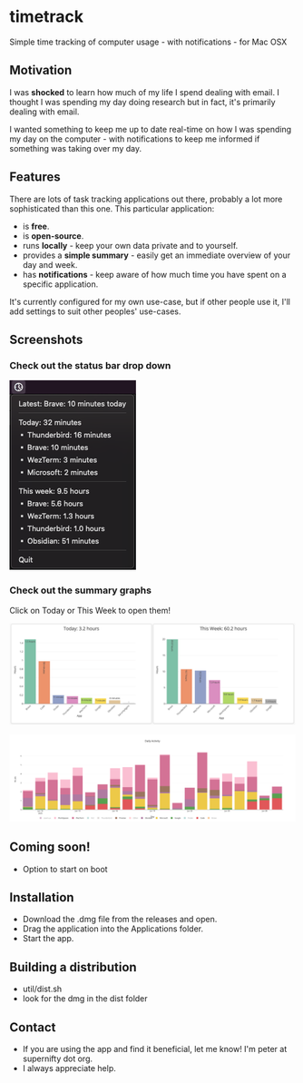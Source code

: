 # timetrack
Simple time tracking of computer usage - with notifications - for Mac OSX

## Motivation
I was __shocked__ to learn how much of my life I spend dealing with email. I thought I was spending my day doing research but in fact, it's primarily dealing with email.

I wanted something to keep me up to date real-time on how I was spending my day on the computer - with notifications to keep me informed if something was taking over my day.

## Features

There are lots of task tracking applications out there, probably a lot more sophisticated than this one. This particular application:
* is **free**.
* is **open-source**.
* runs **locally** - keep your own data private and to yourself.
* provides a **simple summary** - easily get an immediate overview of your day and week.
* has **notifications** - keep aware of how much time you have spent on a specific application.

It's currently configured for my own use-case, but if other people use it, I'll add settings to suit other peoples' use-cases.

## Screenshots

### Check out the status bar drop down

<p>
  <img src="assets/screenshot-1.png" alt="time tracker status bar">
</p>

### Check out the summary graphs
Click on Today or This Week to open them! 
<p>
  <img src="assets/screenshot-2.png" alt="time tracker summary graph">
</p>
<p>
  <img src="assets/screenshot-3.png" alt="time tracker summary graph">
</p>

## Coming soon!
* Option to start on boot

## Installation
* Download the .dmg file from the releases and open.
* Drag the application into the Applications folder.
* Start the app.

## Building a distribution
* util/dist.sh
* look for the dmg in the dist folder


## Contact
* If you are using the app and find it beneficial, let me know! I'm peter at supernifty dot org.
* I always appreciate help. 

